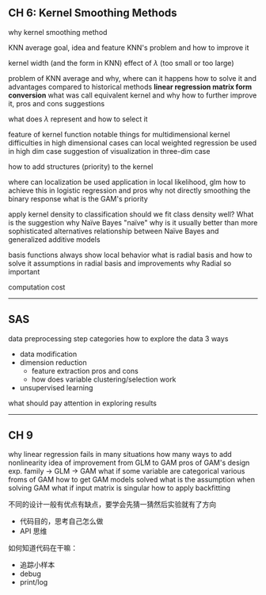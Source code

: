 ## CH 6: Kernel Smoothing Methods

why kernel smoothing method

KNN average goal, idea and feature
KNN's problem and how to improve it

kernel width (and the form in KNN)
effect of  $\lambda$ (too small or too large)

problem of KNN average and why, where can it happens
how to solve it and advantages compared to historical methods
**linear regression matrix form conversion**
what was call equivalent kernel and why
how to further improve it, pros and cons
suggestions

what does $\lambda$ represent and how to select it

feature of kernel function
notable things for multidimensional kernel
difficulties in high dimensional cases
can local weighted regression be used in high dim case
suggestion of  visualization in three-dim case

how to add structures (priority) to the kernel

where can localization be used
application in local likelihood, glm
how to achieve this in logistic regression and pros
why not directly smoothing the binary response
what is the GAM's priority

apply kernel density to classification
should we fit class density well? What is the suggestion
why Naïve Bayes "naïve"
why is it usually better than more sophisticated alternatives
relationship between Naïve Bayes and generalized additive models

basis functions always show local behavior
what is radial basis and how to solve it
assumptions in radial basis and improvements
why Radial so important

computation cost

---

## SAS
data preprocessing step categories
how to explore the data
3 ways

- data modification
- dimension reduction
	- feature extraction pros and cons
	- how does variable clustering/selection work
- unsupervised learning

what should pay attention in exploring results

---


## CH 9

why linear regression fails in many situations
how many ways to add nonlinearity
idea of improvement from GLM to GAM
pros of GAM's design
exp. family -> GLM -> GAM
what if some variable are categorical
various froms of GAM
how to get GAM models solved
what is the assumption when solving GAM
what if input matrix is singular
how to apply backfitting



不同的设计一般有优点有缺点，要学会先猜一猜然后实验就有了方向

- 代码目的，思考自己怎么做
- API 思维

如何知道代码在干嘛：

- 追踪小样本
- debug
- print/log

